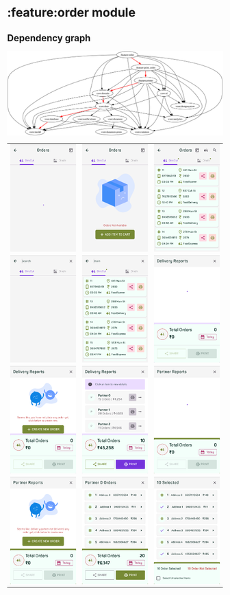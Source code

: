 # :feature:order module

## Dependency graph

![Dependency graph](../../docs/images/graphs/dep_graph_feature_order.svg)

|                                                                                                                    |                                                                                                                        |                                                                                                                                            |
|--------------------------------------------------------------------------------------------------------------------|------------------------------------------------------------------------------------------------------------------------|--------------------------------------------------------------------------------------------------------------------------------------------|
| ![OrderScreenLoading_phone.png](./src/test/screenshots/OrderScreenLoading_phone.png)                               | ![OrderScreenEmptyContent_phone.png](./src/test/screenshots/OrderScreenEmptyContent_phone.png)                         | ![OrderScreenSuccessContent_phone.png](./src/test/screenshots/OrderScreenSuccessContent_phone.png)                                         |
| ![ShowSearchBarAndGetEmptyResult_phone.png](./src/test/screenshots/ShowSearchBarAndGetEmptyResult_phone.png)       | ![ShowSearchBarAndGetSuccessResult_phone.png](./src/test/screenshots/ShowSearchBarAndGetSuccessResult_phone.png)       | ![DeliveryPartnerScreenLoading_phone.png](./src/test/screenshots/DeliveryPartnerScreenLoading_phone.png)                                   |
| ![DeliveryPartnerScreenEmptyContent_phone.png](./src/test/screenshots/DeliveryPartnerScreenEmptyContent_phone.png) | ![DeliveryPartnerScreenSuccessContent_phone.png](./src/test/screenshots/DeliveryPartnerScreenSuccessContent_phone.png) | ![DeliveryReportScreenLoading_phone.png](./src/test/screenshots/DeliveryReportScreenLoading_phone.png)                                     |
| ![DeliveryReportScreenEmptyContent_phone.png](./src/test/screenshots/DeliveryReportScreenEmptyContent_phone.png)   | ![DeliveryReportScreenSuccessContent_phone.png](./src/test/screenshots/DeliveryReportScreenSuccessContent_phone.png)   | ![DeliveryReportScreenSuccessAndSelectedContent_phone.png](./src/test/screenshots/DeliveryReportScreenSuccessAndSelectedContent_phone.png) |
